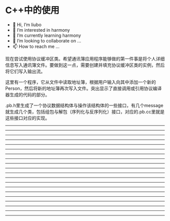 # C++中的使用

* 👋 Hi, I’m liubo
* 👀 I’m interested in harmony
* 🌱 I’m currently learning harmony
* 💞️ I’m looking to collaborate on ...
* 📫 How to reach me ...

















现在尝试使用协议缓冲区类。希望通讯簿应用程序能够做的第一件事是将个人详细信息写入通讯簿文件。要做到这一点，需要创建并填充协议缓冲区类的实例，然后将它们写入输出流。



这里有一个程序，它从文件中读取地址簿，根据用户输入向其中添加一个新的Person，然后将新的地址簿再次写入文件。突出显示了直接调用或引用协议编译器生成的代码的部分。













.pb.h里生成了一个协议数据结构体与操作该结构体的一些接口，有几个message就生成几个类，包括组包与解包（序列化与反序列化）接口，对应的.pb.cc里就是这些接口对应的实现。








































---
---
---
---
---
---
---
---
---
---
---
---
---
---
---
---
---
---
---
---